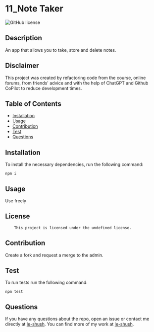 
# 11_Note Taker 

![GitHub license](https://img.shields.io/badge/license-undefined-blue.svg)

## Description

An app that allows you to take, store and delete notes. 

## Disclaimer
This project was created by refactoring code from the course, online forums, from friends' advice and with the help of ChatGPT and Github CoPilot to reduce development times. 

## Table of Contents

* [Installation](#installation)
* [Usage](#usage)
* [Contribution](#contribution)
* [Test](#test)
* [Questions](#questions)

## Installation
To install the necessary dependencies, run the following command:
```
npm i
```

## Usage

Use freely

## License
        This project is licensed under the undefined license.

## Contribution

Create a fork and request a merge to the admin. 

## Test
To run tests run the following command:
```
npm test
```

## Questions
If you have any questions about the repo, open an issue or contact me directly at [le-shush](https://github.com/le-shush). You can find more of my work at [le-shush](https://github.com/le-shush).

